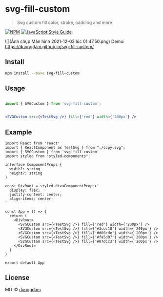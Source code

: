 # svg-fill-custom

> Svg custom fill color, stroke, padding and more

[![NPM](https://img.shields.io/npm/v/svg-fill-custom.svg)](https://www.npmjs.com/package/svg-fill-custom) [![JavaScript Style Guide](https://img.shields.io/badge/code_style-standard-brightgreen.svg)](https://standardjs.com)

![](Ảnh chụp Màn hình 2021-12-03 lúc 01.47.50.png)
Demo: https://duongdam.github.io/svg-fill-custom/
## Install

```bash
npm install --save svg-fill-custom
```

## Usage

```jsx

import { SVGCustom } from 'svg-fill-custom';


<SVGCustom src={<TestSvg />} fill={'red'} width={'200px'} />

```

## Example

```tsx
import React from 'react'
import { ReactComponent as TestSvg } from "./copy.svg";
import { SVGCustom } from 'svg-fill-custom'
import styled from "styled-components";

interface ComponentProps {
  width?: string
  height?: string
}

const DivRoot = styled.div<ComponentProps>`
  display: flex;
  justify-content: center;
  align-items: center;
`

const App = () => {
  return (
    <DivRoot>
      <SVGCustom src={<TestSvg />} fill={'red'} width={'200px'} />
      <SVGCustom src={<TestSvg />} fill={'#3cdc18'} width={'200px'} />
      <SVGCustom src={<TestSvg />} fill={'#d00cde'} width={'200px'} />
      <SVGCustom src={<TestSvg />} fill={'#fa5d07'} width={'200px'} />
      <SVGCustom src={<TestSvg />} fill={'#07dcc3'} width={'200px'} />
    </DivRoot>
  )
}

export default App

```

## License

MIT © [duongdam](https://github.com/duongdam)
